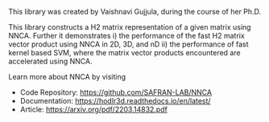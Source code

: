 This library was created by Vaishnavi Gujjula, during the course of her Ph.D.

This library constructs a H2 matrix representation of a given matrix using NNCA. Further it demonstrates
  i) the performance of the fast H2 matrix vector product using NNCA in 2D, 3D, and nD
  ii) the performance of fast kernel based SVM, where the matrix vector products encountered are accelerated using NNCA.

Learn more about NNCA by visiting

* Code Repository: https://github.com/SAFRAN-LAB/NNCA
* Documentation: https://hodlr3d.readthedocs.io/en/latest/
* Article: https://arxiv.org/pdf/2203.14832.pdf
